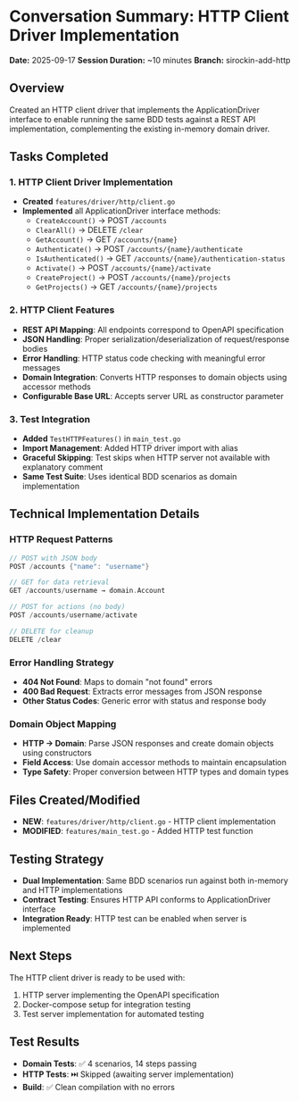 # Conversation Summary: HTTP Client Driver Implementation

**Date:** 2025-09-17
**Session Duration:** ~10 minutes
**Branch:** sirockin-add-http

## Overview
Created an HTTP client driver that implements the ApplicationDriver interface to enable running the same BDD tests against a REST API implementation, complementing the existing in-memory domain driver.

## Tasks Completed

### 1. HTTP Client Driver Implementation
- **Created** `features/driver/http/client.go`
- **Implemented** all ApplicationDriver interface methods:
  - `CreateAccount()` → POST `/accounts`
  - `ClearAll()` → DELETE `/clear`
  - `GetAccount()` → GET `/accounts/{name}`
  - `Authenticate()` → POST `/accounts/{name}/authenticate`
  - `IsAuthenticated()` → GET `/accounts/{name}/authentication-status`
  - `Activate()` → POST `/accounts/{name}/activate`
  - `CreateProject()` → POST `/accounts/{name}/projects`
  - `GetProjects()` → GET `/accounts/{name}/projects`

### 2. HTTP Client Features
- **REST API Mapping**: All endpoints correspond to OpenAPI specification
- **JSON Handling**: Proper serialization/deserialization of request/response bodies
- **Error Handling**: HTTP status code checking with meaningful error messages
- **Domain Integration**: Converts HTTP responses to domain objects using accessor methods
- **Configurable Base URL**: Accepts server URL as constructor parameter

### 3. Test Integration
- **Added** `TestHTTPFeatures()` in `main_test.go`
- **Import Management**: Added HTTP driver import with alias
- **Graceful Skipping**: Test skips when HTTP server not available with explanatory comment
- **Same Test Suite**: Uses identical BDD scenarios as domain implementation

## Technical Implementation Details

### HTTP Request Patterns
```go
// POST with JSON body
POST /accounts {"name": "username"}

// GET for data retrieval
GET /accounts/username → domain.Account

// POST for actions (no body)
POST /accounts/username/activate

// DELETE for cleanup
DELETE /clear
```

### Error Handling Strategy
- **404 Not Found**: Maps to domain "not found" errors
- **400 Bad Request**: Extracts error messages from JSON response
- **Other Status Codes**: Generic error with status and response body

### Domain Object Mapping
- **HTTP → Domain**: Parse JSON responses and create domain objects using constructors
- **Field Access**: Use domain accessor methods to maintain encapsulation
- **Type Safety**: Proper conversion between HTTP types and domain types

## Files Created/Modified
- **NEW**: `features/driver/http/client.go` - HTTP client implementation
- **MODIFIED**: `features/main_test.go` - Added HTTP test function

## Testing Strategy
- **Dual Implementation**: Same BDD scenarios run against both in-memory and HTTP implementations
- **Contract Testing**: Ensures HTTP API conforms to ApplicationDriver interface
- **Integration Ready**: HTTP test can be enabled when server is implemented

## Next Steps
The HTTP client driver is ready to be used with:
1. HTTP server implementing the OpenAPI specification
2. Docker-compose setup for integration testing
3. Test server implementation for automated testing

## Test Results
- **Domain Tests**: ✅ 4 scenarios, 14 steps passing
- **HTTP Tests**: ⏭️ Skipped (awaiting server implementation)
- **Build**: ✅ Clean compilation with no errors